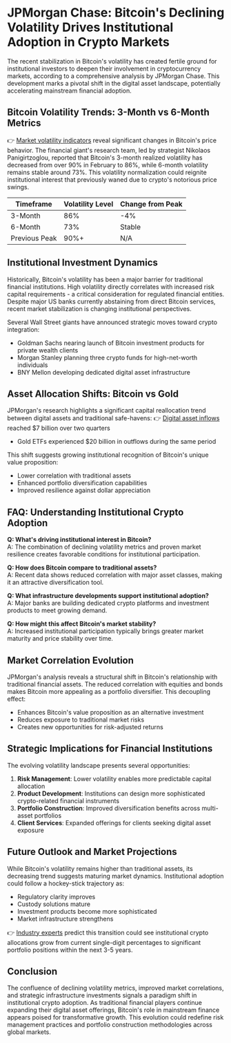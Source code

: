 # JPMorgan Chase: Bitcoin's Declining Volatility Drives Institutional Adoption in Crypto Markets

The recent stabilization in Bitcoin's volatility has created fertile ground for institutional investors to deepen their involvement in cryptocurrency markets, according to a comprehensive analysis by JPMorgan Chase. This development marks a pivotal shift in the digital asset landscape, potentially accelerating mainstream financial adoption.

## Bitcoin Volatility Trends: 3-Month vs 6-Month Metrics

👉 [Market volatility indicators](https://bit.ly/okx-bonus) reveal significant changes in Bitcoin's price behavior. The financial giant's research team, led by strategist Nikolaos Panigirtzoglou, reported that Bitcoin's 3-month realized volatility has decreased from over 90% in February to 86%, while 6-month volatility remains stable around 73%. This volatility normalization could reignite institutional interest that previously waned due to crypto's notorious price swings.

| Timeframe       | Volatility Level | Change from Peak |
|-----------------|------------------|------------------|
| 3-Month         | 86%              | -4%              |
| 6-Month         | 73%              | Stable           |
| Previous Peak   | 90%+             | N/A              |

## Institutional Investment Dynamics

Historically, Bitcoin's volatility has been a major barrier for traditional financial institutions. High volatility directly correlates with increased risk capital requirements - a critical consideration for regulated financial entities. Despite major US banks currently abstaining from direct Bitcoin services, recent market stabilization is changing institutional perspectives.

Several Wall Street giants have announced strategic moves toward crypto integration:
- Goldman Sachs nearing launch of Bitcoin investment products for private wealth clients
- Morgan Stanley planning three crypto funds for high-net-worth individuals
- BNY Mellon developing dedicated digital asset infrastructure

## Asset Allocation Shifts: Bitcoin vs Gold

JPMorgan's research highlights a significant capital reallocation trend between digital assets and traditional safe-havens:
👉 [Digital asset inflows](https://bit.ly/okx-bonus) reached $7 billion over two quarters
- Gold ETFs experienced $20 billion in outflows during the same period

This shift suggests growing institutional recognition of Bitcoin's unique value proposition:
- Lower correlation with traditional assets
- Enhanced portfolio diversification capabilities
- Improved resilience against dollar appreciation

## FAQ: Understanding Institutional Crypto Adoption

**Q: What's driving institutional interest in Bitcoin?**  
A: The combination of declining volatility metrics and proven market resilience creates favorable conditions for institutional participation.

**Q: How does Bitcoin compare to traditional assets?**  
A: Recent data shows reduced correlation with major asset classes, making it an attractive diversification tool.

**Q: What infrastructure developments support institutional adoption?**  
A: Major banks are building dedicated crypto platforms and investment products to meet growing demand.

**Q: How might this affect Bitcoin's market stability?**  
A: Increased institutional participation typically brings greater market maturity and price stability over time.

## Market Correlation Evolution

JPMorgan's analysis reveals a structural shift in Bitcoin's relationship with traditional financial assets. The reduced correlation with equities and bonds makes Bitcoin more appealing as a portfolio diversifier. This decoupling effect:
- Enhances Bitcoin's value proposition as an alternative investment
- Reduces exposure to traditional market risks
- Creates new opportunities for risk-adjusted returns

## Strategic Implications for Financial Institutions

The evolving volatility landscape presents several opportunities:
1. **Risk Management**: Lower volatility enables more predictable capital allocation
2. **Product Development**: Institutions can design more sophisticated crypto-related financial instruments
3. **Portfolio Construction**: Improved diversification benefits across multi-asset portfolios
4. **Client Services**: Expanded offerings for clients seeking digital asset exposure

## Future Outlook and Market Projections

While Bitcoin's volatility remains higher than traditional assets, its decreasing trend suggests maturing market dynamics. Institutional adoption could follow a hockey-stick trajectory as:
- Regulatory clarity improves
- Custody solutions mature
- Investment products become more sophisticated
- Market infrastructure strengthens

👉 [Industry experts](https://bit.ly/okx-bonus) predict this transition could see institutional crypto allocations grow from current single-digit percentages to significant portfolio positions within the next 3-5 years.

## Conclusion

The confluence of declining volatility metrics, improved market correlations, and strategic infrastructure investments signals a paradigm shift in institutional crypto adoption. As traditional financial players continue expanding their digital asset offerings, Bitcoin's role in mainstream finance appears poised for transformative growth. This evolution could redefine risk management practices and portfolio construction methodologies across global markets.